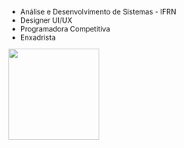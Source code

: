 * Análise e Desenvolvimento de Sistemas - IFRN
* Designer UI/UX
* Programadora Competitiva
* Enxadrista

<p align="left">
<!--   <img height = "180em" src="https://github-readme-stats.vercel.app/api/top-langs/?username=radmilags&langs_count=8&layout=compact&theme=radical" />   -->
  <img height = "180em" src="https://github-readme-stats.vercel.app/api?username=radmilags&theme=radical&show_icons=true"/>
</p>
